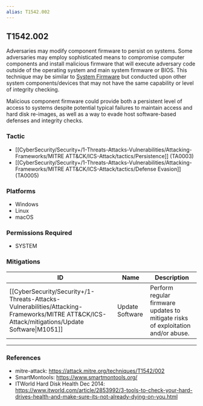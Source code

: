 ```yaml
---
alias: T1542.002
---
```


## T1542.002

Adversaries may modify component firmware to persist on systems. Some adversaries may employ sophisticated means to compromise computer components and install malicious firmware that will execute adversary code outside of the operating system and main system firmware or BIOS. This technique may be similar to [System Firmware](https://attack.mitre.org/techniques/T1542/001) but conducted upon other system components/devices that may not have the same capability or level of integrity checking.

Malicious component firmware could provide both a persistent level of access to systems despite potential typical failures to maintain access and hard disk re-images, as well as a way to evade host software-based defenses and integrity checks.


### Tactic
- [[CyberSecurity/Security+/1-Threats-Attacks-Vulnerabilities/Attacking-Frameworks/MITRE ATT&CK/ICS-Attack/tactics/Persistence]] (TA0003)
- [[CyberSecurity/Security+/1-Threats-Attacks-Vulnerabilities/Attacking-Frameworks/MITRE ATT&CK/ICS-Attack/tactics/Defense Evasion]] (TA0005)

### Platforms
- Windows
- Linux
- macOS

### Permissions Required
- SYSTEM

### Mitigations

| ID | Name | Description |
| --- | --- | --- |
| [[CyberSecurity/Security+/1-Threats-Attacks-Vulnerabilities/Attacking-Frameworks/MITRE ATT&CK/ICS-Attack/mitigations/Update Software\|M1051]] | Update Software | Perform regular firmware updates to mitigate risks of exploitation and/or abuse. |


---
### References

- mitre-attack: https://attack.mitre.org/techniques/T1542/002
- SmartMontools: https://www.smartmontools.org/
- ITWorld Hard Disk Health Dec 2014: https://www.itworld.com/article/2853992/3-tools-to-check-your-hard-drives-health-and-make-sure-its-not-already-dying-on-you.html
